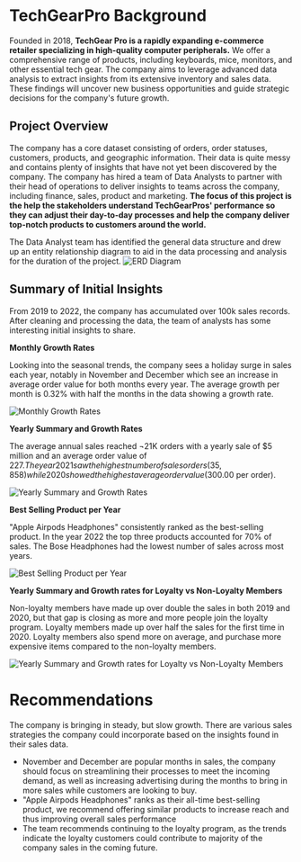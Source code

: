 # TechGearPro Background
Founded in 2018, **TechGear Pro is a rapidly expanding e-commerce retailer specializing in high-quality computer peripherals.** We offer a comprehensive range of products, including keyboards, mice, monitors, and other essential tech gear. The company aims to leverage advanced data analysis to extract insights from its extensive inventory and sales data. These findings will uncover new business opportunities and guide strategic decisions for the company's future growth.

## Project Overview
The company has a core dataset consisting of orders, order statuses, customers, products, and geographic information. Their data is quite messy and contains plenty of insights that have not yet been discovered by the company. The company has hired a team of Data Analysts to partner with their head of operations to deliver insights to teams across the company, including finance, sales, product and marketing. **The focus of this project is the help the stakeholders understand TechGearPros' performance so they can adjust their day-to-day processes and help the company deliver top-notch products to customers around the world.**

The Data Analyst team has identified the general data structure and drew up an entity relationship diagram to aid in the data processing and analysis for the duration of the project.
![ERD Diagram](https://github.com/user-attachments/assets/c74aa95a-d9c5-4d13-bac1-eddaabb5b6e3)

## Summary of Initial Insights
From 2019 to 2022, the company has accumulated over 100k sales records. After cleaning and processing the data, the team of analysts has some interesting initial insights to share.

**Monthly Growth Rates**

Looking into the seasonal trends, the company sees a holiday surge in sales each year, notably in November and December which see an increase in average order value for both months every year. The average growth per month is 0.32% with half the months in the data showing a growth rate. 

![Monthly Growth Rates](https://github.com/user-attachments/assets/4421531e-534e-42e9-9de0-b80286b98651)


**Yearly Summary and Growth Rates**

The average annual sales reached ¬21K orders with a yearly sale of $5 million and an average order value of $227. The year 2021 saw the highest number of sales orders (35,858) while 2020 showed the highest average order value ($300.00 per order). 

![Yearly Summary and Growth Rates](https://github.com/user-attachments/assets/5cb6224a-e12a-4fe7-aeb0-8178ce0c39e4)

**Best Selling Product per Year**

"Apple Airpods Headphones" consistently ranked as the best-selling product. In the year 2022 the top three products accounted for 70% of sales. The Bose Headphones had the lowest number of sales across most years.

![Best Selling Product per Year](https://github.com/user-attachments/assets/cfddd556-e349-4978-93d1-3c1e228d913f)

**Yearly Summary and Growth rates for Loyalty vs Non-Loyalty Members**

Non-loyalty members have made up over double the sales in both 2019 and 2020, but that gap is closing as more and more people join the loyalty program. Loyalty members made up over half the sales for the first time in 2020. Loyalty members also spend more on average, and purchase more expensive items compared to the non-loyalty members. 

![Yearly Summary and Growth rates for Loyalty vs Non-Loyalty Members](https://github.com/user-attachments/assets/682faf4d-11ff-4813-85c4-a0eb6bcdfe5a)

# Recommendations
The company is bringing in steady, but slow growth. There are various sales strategies the company could incorporate based on the insights found in their sales data. 
  - November and December are popular months in sales, the company should focus on streamlining their processes to meet the incoming demand, as well as increasing advertising during the months to bring in more sales while customers are looking to buy.
  - "Apple Airpods Headphones" ranks as their all-time best-selling product, we recommend offering similar products to increase reach and thus improving overall sales performance
  - The team recommends continuing to the loyalty program, as the trends indicate the loyalty customers could contribute to majority of the company sales in the coming future.



